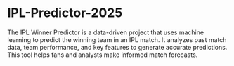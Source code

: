 # IPL-Predictor-2025
The IPL Winner Predictor is a data-driven project that uses machine learning to predict the winning team in an IPL match. It analyzes past match data, team performance, and key features to generate accurate predictions. This tool helps fans and analysts make informed match forecasts.
